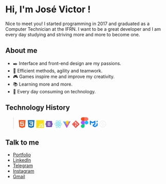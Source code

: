 # Hi, I'm José Victor !

Nice to meet you! I started programming in 2017 and graduated as a Computer Technician at the IFRN. I want to be a great developer and I am every day studying and striving more and more to become one.

## About me

- ✒️ Interface and front-end design are my passions.
- 💪 Efficient methods, agility and teamwork.
- 🎮 Games inspire me and improve my creativity.
- 📚 Learning more and more.
- 🤖 Every day consuming on technology.

## Technology History

> <img title="HTML5" src="./icons/html5.svg" width="24px">
> <img title="CSS3" src="./icons/css3.svg" width="24px">
> <img title="JavaScript" src="./icons/javascript.svg" width="24px">
> <img title="Bootstrap" src="./icons/bootstrap.svg" width="24px">
> <img title="React" src="./icons/react.svg" width="24px">
> <img title="Vite" src="./icons/vite.svg" width="24px">
> <img title="Git" src="./icons/git.svg" width="24px">
> <img title="Figma" src="./icons/figma.svg" width="24px">
> <img title="MaterialUI" src="./icons/material-ui.svg" width="24px">
> <img title="Stiches" src="./icons/stitches.svg" width="24px">

## Talk to me

- <a href="https://www.josevictor.dev/" target="_blank">Portfolio</a>
- <a href="https://www.linkedin.com/in/jos%C3%A9-victor-dev/" target="_blank">LinkedIn</a>
- <a href="https://t.me/VictorMedeirosDev" target="_blank">Telegram</a>
- <a href="https://www.instagram.com/victor_mdrss/" target="_blank">Instagram</a>
- <a href="mailto:josevictordev@gmail.com?subject=Hello" target="_blank">Gmail</a>
